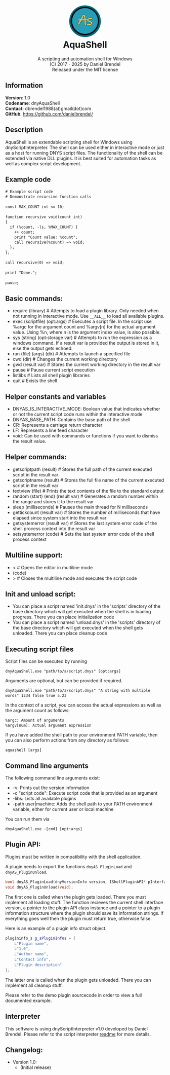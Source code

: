 <h1 align="center">
    <img src="dnyAquaShell/logo.png" width="100"/><br/>
    AquaShell
</h1>

<p align="center">
    A scripting and automation shell for Windows<br/>
    (C) 2017 - 2025 by Daniel Brendel<br/>
    Released under the MIT license
</p>

## Information

**Version**: 1.0\
**Codename**: dnyAquaShell\
**Contact**: dbrendel1988(at)gmail(dot)com\
**GitHub**: https://github.com/danielbrendel/

## Description
AquaShell is an extendable scripting shell for Windows using dnyScriptInterpreter. The shell can be used either in interactive mode or just as a host for running DNYS script files. The functionality of the shell can be extended via native DLL plugins. It is best suited for automation tasks as well as complex script development.

## Example code
```
# Example script code
# Demonstrate recursive function calls

const MAX_COUNT int <= 10;

function recursive void(count int)
{
  if (%count, -ls, %MAX_COUNT) {
    ++ count;
    print "Count value: %count";
    call recursive(%count) => void;
  };
};

call recursive(0) => void;

print "Done.";

pause;
```

## Basic commands:
* require (library) # Attempts to load a plugin library. Only needed when not running in interactive mode. Use `__ALL__` to load all available plugins.
* exec (scriptfile) (opt:args) # Executes a script file. In the script use %argc for the argument count and %argv[n] for the actual argument value. Using %n, where n is the argument index value, is also possible.
* sys (string) (opt:storage var) # Attempts to run the expression as a windows command. If a result var is provided the output is stored in it, else the output gets echoed.
* run (file) (args) (dir) # Attempts to launch a specified file
* cwd (dir) # Changes the current working directory
* gwd (result var) # Stores the current working directory in the result var
* pause # Pause current script execution
* listlibs # Lists all shell plugin libraries
* quit # Exists the shell

## Helper constants and variables
* DNYAS_IS_INTERACTIVE_MODE: Boolean value that indicates whether or not the current script code runs within the interactive mode
* DNYAS_BASE_PATH: Contains the base path of the shell
* CR: Represents a carriage return character
* LF: Represents a line feed character
* void: Can be used with commands or functions if you want to dismiss the result value.

## Helper commands:
* getscriptpath (result) # Stores the full path of the current executed script in the result var
* getscriptname (result) # Stores the full file name of the current executed script in the result var
* textview (file) # Prints the text contents of the file to the standard output
* random (start) (end) (result var) # Generates a random number within the range and stores it to the result var
* sleep (milliseconds) # Pauses the main thread for N milliseconds
* gettickcount (result var) # Stores the number  of milliseconds that have elapsed since system start into the result var
* getsystemerror (result var) # Stores the last system error code of the shell process context into the result var
* setsystemerror (code) # Sets the last system error code of the shell process context

## Multiline support:
* \< # Opens the editor in multiline mode
* (code)
* \> # Closes the multiline mode and executes the script code

## Init and unload script:
* You can place a script named 'init.dnys' in the 'scripts' directory of the base directory
  which will get executed when the shell is in loading progress. There you can place
  initialization code
* You can place a script named 'unload.dnys' in the 'scripts' directory of the base directory
  which will get executed when the shell gets unloaded. There you can place cleanup code

## Executing script files

Script files can be executed by running

```
dnyAquaShell.exe "path/to/a/script.dnys" [opt:args]
```

Arguments are optional, but can be provided if required.

```
dnyAquaShell.exe "path/to/a/script.dnys" "A string with multiple words" 1234 false true 5.23
```

In the context of a script, you can access the actual expressions as well as the argument count as follows:

```
%argc: Amount of arguments
%argv[num]: Actual argument expression
```

If you have added the shell path to your environment PATH variable, then you can also perform actions from any directory as follows:
```
aquashell [args]
```

## Command line arguments

The following command line arguments exist:

* -v: Prints out the version information
* -c "script code": Execute script code that is provided as an argument
* -libs: Lists all available plugins
* -path user|machine: Adds the shell path to your PATH environment variable, either for current user or local machine

You can run them via

```
dnyAquaShell.exe -[cmd] [opt:args]
```

## Plugin API:
Plugins must be written in compatibility with the shell application. 

A plugin needs to export the functions `dnyAS_PluginLoad` and `dnyAS_PluginUnload`.

```cpp
bool dnyAS_PluginLoad(dnyVersionInfo version, IShellPluginAPI* pInterfaceData, plugininfo_s* pPluginInfos);
void dnyAS_PluginUnload(void);
```
The first one is called when the plugin gets loaded. There you must implement all loading stuff. The function recieves the current shell interface version, a pointer to the plugin API class instance and a pointer to a plugin information structure where the plugin should save its information strings. If everything goes well then the plugin must return true, otherwise false.

Here is an example of a plugin info struct object.

```cpp
plugininfo_s g_sPluginInfos = {
	L"Plugin name",
	L"1.0",
	L"Author name",
	L"Contact info",
	L"Plugin description"
};
```

The latter one is called when the plugin gets unloaded. There you can implement all cleanup stuff. 

Please refer to the demo plugin sourcecode in order to view a full documented example.

## Interpreter
This software is using dnyScriptInterpreter v1.0 developed by Daniel Brendel.
Please refer to the script interpreter [readme](interpreter/README.md) for more details.

## Changelog:
* Version 1.0:
	* (Initial release)